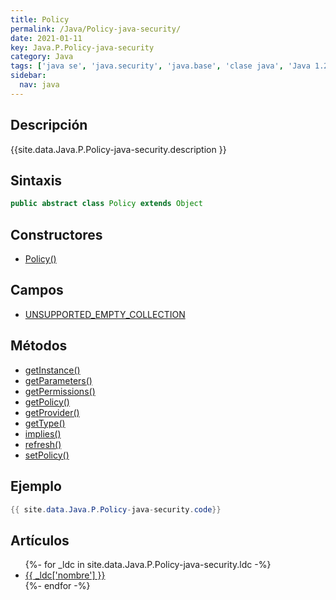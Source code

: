```yaml
---
title: Policy
permalink: /Java/Policy-java-security/
date: 2021-01-11
key: Java.P.Policy-java-security
category: Java
tags: ['java se', 'java.security', 'java.base', 'clase java', 'Java 1.2']
sidebar: 
  nav: java
---
```


## Descripción
{{site.data.Java.P.Policy-java-security.description }}

## Sintaxis
~~~java
public abstract class Policy extends Object
~~~

## Constructores
* [Policy()](/Java/Policy-java-security/Policy/)

## Campos
* [UNSUPPORTED_EMPTY_COLLECTION](/Java/Policy-java-security/UNSUPPORTED_EMPTY_COLLECTION/)

## Métodos
* [getInstance()](/Java/Policy-java-security/getInstance/)
* [getParameters()](/Java/Policy-java-security/getParameters/)
* [getPermissions()](/Java/Policy-java-security/getPermissions/)
* [getPolicy()](/Java/Policy-java-security/getPolicy/)
* [getProvider()](/Java/Policy-java-security/getProvider/)
* [getType()](/Java/Policy-java-security/getType/)
* [implies()](/Java/Policy-java-security/implies/)
* [refresh()](/Java/Policy-java-security/refresh/)
* [setPolicy()](/Java/Policy-java-security/setPolicy/)

## Ejemplo
~~~java
{{ site.data.Java.P.Policy-java-security.code}}
~~~

## Artículos
<ul>
{%- for _ldc in site.data.Java.P.Policy-java-security.ldc -%}
   <li>
       <a href="{{_ldc['url'] }}">{{ _ldc['nombre'] }}</a>
   </li>
{%- endfor -%}
</ul>
